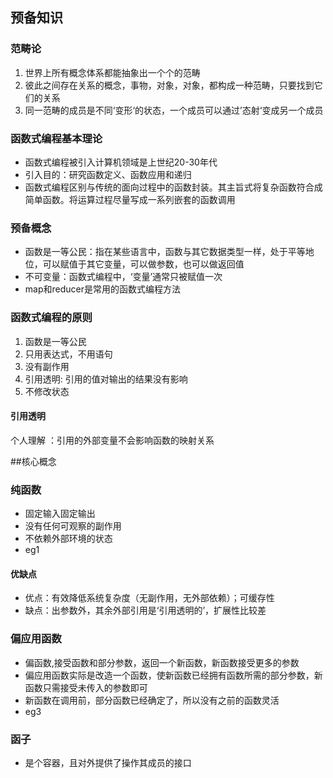 ## 预备知识
### 范畴论
1. 世界上所有概念体系都能抽象出一个个的范畴
2. 彼此之间存在关系的概念，事物，对象，对象，都构成一种范畴，只要找到它们的关系
3. 同一范畴的成员是不同‘变形‘的状态，一个成员可以通过’态射‘变成另一个成员
### 函数式编程基本理论
* 函数式编程被引入计算机领域是上世纪20-30年代
* 引入目的：研究函数定义、函数应用和递归
* 函数式编程区别与传统的面向过程中的函数封装。其主旨式将复杂函数符合成简单函数。将运算过程尽量写成一系列嵌套的函数调用
### 预备概念
* 函数是一等公民：指在某些语言中，函数与其它数据类型一样，处于平等地位，可以赋值于其它变量，可以做参数，也可以做返回值
* 不可变量：函数式编程中，‘变量’通常只被赋值一次
* map和reducer是常用的函数式编程方法
### 函数式编程的原则
1. 函数是一等公民
2. 只用表达式，不用语句
3. 没有副作用
4. 引用透明: 引用的值对输出的结果没有影响
5. 不修改状态
#### 引用透明
个人理解 ：引用的外部变量不会影响函数的映射关系

##核心概念
### 纯函数
* 固定输入固定输出
* 没有任何可观察的副作用
* 不依赖外部环境的状态 
* eg1

#### 优缺点
* 优点：有效降低系统复杂度（无副作用，无外部依赖）；可缓存性
* 缺点：出参数外，其余外部引用是‘引用透明的’，扩展性比较差

### 偏应用函数

* 偏函数,接受函数和部分参数，返回一个新函数，新函数接受更多的参数
* 偏应用函数实际是改造一个函数，使新函数已经拥有函数所需的部分参数，新函数只需接受未传入的参数即可
* 新函数在调用前，部分函数已经确定了，所以没有之前的函数灵活
* eg3

### 函子
* 是个容器，且对外提供了操作其成员的接口
